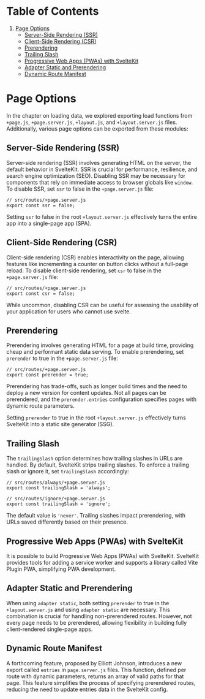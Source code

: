 # Table of Contents
1. [Page Options](#page-options)
   - [Server-Side Rendering (SSR)](#server-side-rendering-ssr)
   - [Client-Side Rendering (CSR)](#client-side-rendering-csr)
   - [Prerendering](#prerendering)
   - [Trailing Slash](#trailing-slash)
   - [Progressive Web Apps (PWAs) with SvelteKit](#progressive-web-apps-pwas-with-sveltekit)
   - [Adapter Static and Prerendering](#adapter-static-and-prerendering)
   - [Dynamic Route Manifest](#dynamic-route-manifest)

# Page Options

In the chapter on loading data, we explored exporting load functions from `+page.js`, `+page.server.js`, `+layout.js`, and `+layout.server.js` files. Additionally, various page options can be exported from these modules:

## Server-Side Rendering (SSR)

Server-side rendering (SSR) involves generating HTML on the server, the default behavior in SvelteKit. SSR is crucial for performance, resilience, and search engine optimization (SEO). Disabling SSR may be necessary for components that rely on immediate access to browser globals like `window`. To disable SSR, set `ssr` to false in the `+page.server.js` file:

```svelte
// src/routes/+page.server.js
export const ssr = false;
```

Setting `ssr` to false in the root `+layout.server.js` effectively turns the entire app into a single-page app (SPA).

## Client-Side Rendering (CSR)

Client-side rendering (CSR) enables interactivity on the page, allowing features like incrementing a counter on button clicks without a full-page reload. To disable client-side rendering, set `csr` to false in the `+page.server.js` file:

```svelte
// src/routes/+page.server.js
export const csr = false;
```

While uncommon, disabling CSR can be useful for assessing the usability of your application for users who cannot use svelte.

## Prerendering

Prerendering involves generating HTML for a page at build time, providing cheap and performant static data serving. To enable prerendering, set `prerender` to true in the `+page.server.js` file:

```svelte
// src/routes/+page.server.js
export const prerender = true;
```

Prerendering has trade-offs, such as longer build times and the need to deploy a new version for content updates. Not all pages can be prerendered, and the `prerender.entries` configuration specifies pages with dynamic route parameters.

Setting `prerender` to true in the root `+layout.server.js` effectively turns SvelteKit into a static site generator (SSG).

## Trailing Slash

The `trailingSlash` option determines how trailing slashes in URLs are handled. By default, SvelteKit strips trailing slashes. To enforce a trailing slash or ignore it, set `trailingSlash` accordingly:

```svelte
// src/routes/always/+page.server.js
export const trailingSlash = 'always';
```

```svelte
// src/routes/ignore/+page.server.js
export const trailingSlash = 'ignore';
```

The default value is `'never'`. Trailing slashes impact prerendering, with URLs saved differently based on their presence.

## Progressive Web Apps (PWAs) with SvelteKit

It is possible to build Progressive Web Apps (PWAs) with SvelteKit. SvelteKit provides tools for adding a service worker and supports a library called Vite Plugin PWA, simplifying PWA development.

## Adapter Static and Prerendering

When using `adapter static`, both setting `prerender` to true in the `+layout.server.js` and using `adapter static` are necessary. This combination is crucial for handling non-prerendered routes. However, not every page needs to be prerendered, allowing flexibility in building fully client-rendered single-page apps.

## Dynamic Route Manifest

A forthcoming feature, proposed by Elliott Johnson, introduces a new export called `entries` in `page.server.js` files. This function, defined per route with dynamic parameters, returns an array of valid paths for that page. This feature simplifies the process of specifying prerendered routes, reducing the need to update entries data in the SvelteKit config.